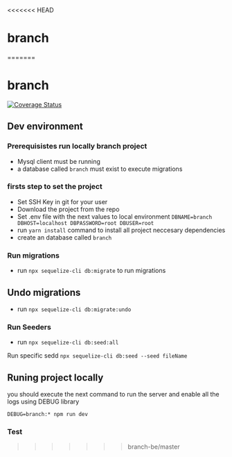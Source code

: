 <<<<<<< HEAD
# branch
=======
# branch

[![Coverage Status](https://coveralls.io/repos/github/cristiannietodev91/branch-be/badge.svg?branch=master)](https://coveralls.io/github/cristiannietodev91/branch-be?branch=master)

## Dev environment


### Prerequisistes run locally branch project

- Mysql client must be running
- a database called ``branch`` must exist to execute migrations

### firsts step to set the project

- Set SSH Key in git for your user
- Download the project from the repo
- Set .env file with the next values to local environment
    ``DBNAME=branch
    DBHOST=localhost
    DBPASSWORD=root
    DBUSER=root``
- run ``yarn install`` command to install all project neccesary dependencies
- create an database called ``branch``

### Run migrations
- run ``npx sequelize-cli db:migrate`` to run migrations

## Undo migrations
- run ``npx sequelize-cli db:migrate:undo``

### Run Seeders
- run ``npx sequelize-cli db:seed:all`` 

Run specific sedd ``npx sequelize-cli db:seed --seed fileName``

## Runing project locally

you should execute the next command to run the server and enable all the logs using DEBUG library

``DEBUG=branch:* npm run dev``


### Test


>>>>>>> branch-be/master
